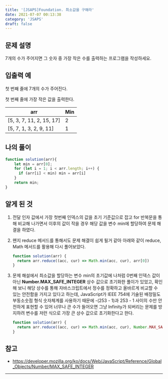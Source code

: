 ```yaml
---
title: '[JSAPS]Foundation. 최소값을 구해라'
date: 2021-07-07 00:13:38
category: 'JSAPS'
draft: false
---
```

## 문제 설명

7개의 수가 주어지면 그 숫자 중 가장 작은 수를 출력하는 프로그램을 작성하세요.



## 입출력 예

첫 번째 줄에 7개의 수가 주어진다.

첫 번째 줄에 가장 작은 값을 출력한다.

| arr                      | Min  |
| ------------------------ | ---- |
| [5, 3, 7, 11, 2, 15, 17] | 2    |
| [5, 7, 1, 3, 2, 9, 11]   | 1    |

## 나의 풀이

```javascript
function solution(arr){         
    let min = arr[0];
    for (let i = 1; i < arr.length; i++) {
      if (arr[i] < min) min = arr[i]
    }
    return min;
}
```

## 알게 된 것

1. 전달 인자 값에서 가장 첫번째 인덱스의 값을 초기 기준값으로 잡고 for 반복문을 통해 비교해 나가면서 이후의 값이 작을 경우 해당 값을 변수 min에 할당하여 문제 해결을 하였다.

2. 왠지 reduce 메서드를 통해서도 문제 해결이 쉽게 될거 같아 아래와 같이 reduce, Math 메서드를 활용해 다시 풀어보았다.

   ```javascript
   function solution(arr) {
     return arr.reduce((acc, cur) => Math.min(acc, cur), arr[0])
   }
   ```

3. 문제 해설에서 최소값을 할당하는 변수 min의 초기값에 나처럼 0번째 인덱스 값이 아닌 <b>Number.MAX_SAFE_INTEGER</b> 상수 값으로 초기화한 풀이가 있었고, 확인해 보니 해당 상수를 통해 자바스크립트에서 정수를 정확하고 올바르게 비교할 수 있는 안전함을 가지고 있다고 하는데, JavaScript가 IEEE 754에 기술된 배정밀도 부동소숫점 형식 숫자체계를 사용하기 때문에 -(253 - 1)과 253 - 1 사이의 수만 안전하게 표현할 수 있어 너무나 큰 수가 들어오면 그냥 Infinity가 되버리는 문제를 방지하려 변수를 저런 식으로 가장 큰 상수 값으로 초기화한다고 한다.

   ```javascript
   function solution(arr) {
     return arr.reduce((acc, cur) => Math.min(acc, cur), Number.MAX_SAFE_INTEGER)
   }
   ```

   

## 참고

* https://developer.mozilla.org/ko/docs/Web/JavaScript/Reference/Global_Objects/Number/MAX_SAFE_INTEGER

---

